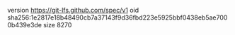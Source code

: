 version https://git-lfs.github.com/spec/v1
oid sha256:1e2817e18b48490cb7a37143f9d36fbd223e5925bbf0438eb5ae7000b439e3de
size 8270
